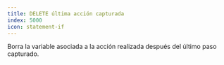 ```yaml
---
title: DELETE última acción capturada
index: 5000
icon: statement-if
---
```


Borra la variable asociada a la acción realizada después del último paso capturado.